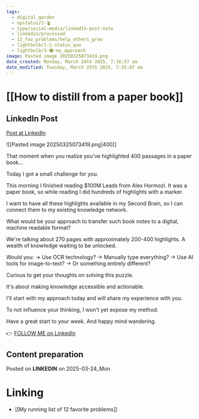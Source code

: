 ```yaml
---
tags:
  - digital_garden
  - epstatus/2-🪴
  - type/social-media/linkedIn-post-note
  - linkedin/processed
  - 12_fav_problems/help_others_grow
  - lightbulb/1-🔴-status_quo
  - lightbulb/3-🟠-my_approach
image: Pasted image 20250325073419.png
date_created: Monday, March 24th 2025, 7:16:57 am
date_modified: Tuesday, March 25th 2025, 7:35:07 am
---
```

# [[How to distill from a paper book]]
## LinkedIn Post
[Post at LinkedIn](https://www.linkedin.com/posts/sebastiankamilli_that-moment-when-you-realize-youve-highlighted-activity-7309831394740850689-zoKx?utm_source=share&utm_medium=member_desktop&rcm=ACoAAA1M1pkBgWCYPhT45EpfLiHzViQqRWNCIv4)

![[Pasted image 20250325073419.png|400]]

That moment when you realize you've highlighted 400 passages in a paper book...

Today I got a small challenge for you.

This morning I finished reading $100M Leads from Alex Hormozi. It was a paper book, so while reading I did hundreds of highlights with a marker.

I want to have all these highlights available in my Second Brain, so I can connect them to my existing knowledge network.

What would be your approach to transfer such book notes to a digital, machine readable format?

We're talking about 270 pages with approximately 200-400 highlights. A wealth of knowledge waiting to be unlocked.

Would you:
→ Use OCR technology?
→ Manually type everything?
→ Use AI tools for image-to-text?
→ Or something entirely different?

Curious to get your thoughts on solving this puzzle. 

It's about making knowledge accessible and actionable.

I'll start with my approach today 
and will share my experience with you. 

To not influence your thinking, 
I won't yet expose my method.

Have a great start to your week. 
And happy mind wandering.

👉 [FOLLOW ME on LinkedIn](https://www.linkedin.com/comm/mynetwork/discovery-see-all?usecase=PEOPLE_FOLLOWS&followMember=sebastiankamilli)

## Content preparation

Posted on **LINKEDIN** on 2025-03-24_Mon
# Linking
+ [[My running list of 12 favorite problems]]